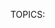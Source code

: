 TOPICS: <dialog>

# `<dialog>`

**HTML`<dialog>`元素** 代表对话框或其他交互式组件，例如检查器或窗口。

|  |  |
| :-- | :-- |
| **内容分类** | 流内容，切片根 |
| **允许的内容** | 流量内容 |
| **标签遗漏** | 没有，开始标签和结束标签都是必需的。 |
| **允许的父元素** | 任何接受流程内容的元素 |
| **允许的 ARIA 角色** | `alertdialog` |
| **DOM 接口** | `HTMLDialogElement` |

## 属性

此元素包括[全局属性](https://wiki.developer.mozilla.org/en-US/docs/HTML/Global_attributes)。 tabindex属性不能在`<dialog>`元素上使用。

| 属性 | 描述 |
| :-- | :-- |
| `open` | 指示对话框是活动的并且可以交互。 如果未设置open属性，则不应向用户显示该对话框。

## 使用说明

- 通过使用属性method="dialog"指定元素，可以将[`<form>`](/zh-hans/webfrontend/<form>)元素集成到对话框中。 提交此类表单后，对话框将关闭，其`returnValue`属性设置为所使用的表单的“提交”按钮的值。
- 他的`::backdrop` CSS伪元素可用于在`<dialog>`元素后面设置样式，例如在模式对话框处于活动状态时使无法访问的内容变暗。 仅当对话框元素通过`HTMLDialogElement.showModal()`显示时才绘制背景。

## 示例

### 简单的例子

```html
<dialog open>
  <p>Greetings, one and all!</p>
</dialog>
```

### 进阶范例

当单击“更新详细信息”按钮时，此示例将打开一个包含表单的弹出对话框。

```html
<!-- Simple pop-up dialog box containing a form -->
<dialog id="favDialog">
  <form method="dialog">
    <p><label>Favorite animal:
      <select>
        <option></option>
        <option>Brine shrimp</option>
        <option>Red panda</option>
        <option>Spider monkey</option>
      </select>
    </label></p>
    <menu>
      <button value="cancel">Cancel</button>
      <button id="confirmBtn" value="default">Confirm</button>
    </menu>
  </form>
</dialog>

<menu>
  <button id="updateDetails">Update details</button>
</menu>

<output aria-live="polite"></output>
```

```javascript
(function() {
  var updateButton = document.getElementById('updateDetails');
  var favDialog = document.getElementById('favDialog');
  var outputBox = document.getElementsByTagName('output')0];
  var selectEl = document.getElementsByTagName('select')0];
  var confirmBtn = document.getElementById('confirmBtn');

  // “Update details” button opens the <dialog> modally
  updateButton.addEventListener('click', function onOpen() {
    if (typeof favDialog.showModal === "function") {
      favDialog.showModal();
    } else {
      alert("The dialog API is not supported by this browser");
    }
  });
  // "Favorite animal" input sets the value of the submit button
  selectEl.addEventListener('change', function onSelect(e) {
    confirmBtn.value = selectEl.value;
  });
  // "Confirm" button of form triggers "close" on dialog because of method="dialog"]
  favDialog.addEventListener('close', function onClose() {
    outputBox.value = favDialog.returnValue + " button clicked - " + (new Date()).toString();
  });
})();
```
